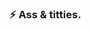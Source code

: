 
### ⚡ Ass & titties.
<!--
[![Top Langs](https://github-readme-stats.vercel.app/api/top-langs/?username=neaxic)](https://github.com/anuraghazra/github-readme-stats)


**Neaxic/neaxic** is a ✨ _special_ ✨ repository because its `README.md` (this file) appears on your GitHub profile.

Here are some ideas to get you started:

- 🔭 I’m currently working on ...
- 🌱 I’m currently learning ...
- 👯 I’m looking to collaborate on ...
- 🤔 I’m looking for help with ...
- 💬 Ask me about ...
- 📫 How to reach me: ...
- 😄 Pronouns: ...
- ⚡ Fun fact: ...
-->

